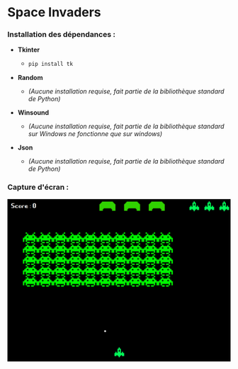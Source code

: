 # Space Invaders

### Installation des dépendances :

- **Tkinter**  
  - ```bash
    pip install tk
    ```

- **Random**  
  - *(Aucune installation requise, fait partie de la bibliothèque standard de Python)*

- **Winsound**  
  - *(Aucune installation requise, fait partie de la bibliothèque standard sur Windows ne fonctionne que sur windows)*

- **Json**  
  - *(Aucune installation requise, fait partie de la bibliothèque standard de Python)*

### Capture d'écran : 


![Capture d'écran du jeu](markdown_doc/space_invaders.png "Espace de jeu Space Invaders")
